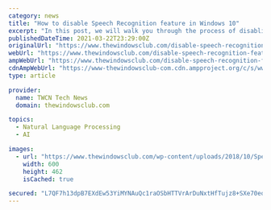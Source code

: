 ```yaml
---
category: news
title: "How to disable Speech Recognition feature in Windows 10"
excerpt: "In this post, we will walk you through the process of disabling Speech Recognition in Windows 10. Speech Recognition is a technology that is used for controlling computers using voice commands."
publishedDateTime: 2021-03-22T23:29:00Z
originalUrl: "https://www.thewindowsclub.com/disable-speech-recognition-feature-windows"
webUrl: "https://www.thewindowsclub.com/disable-speech-recognition-feature-windows"
ampWebUrl: "https://www.thewindowsclub.com/disable-speech-recognition-feature-windows?amp"
cdnAmpWebUrl: "https://www-thewindowsclub-com.cdn.ampproject.org/c/s/www.thewindowsclub.com/disable-speech-recognition-feature-windows?amp"
type: article

provider:
  name: TWCN Tech News
  domain: thewindowsclub.com

topics:
  - Natural Language Processing
  - AI

images:
  - url: "https://www.thewindowsclub.com/wp-content/uploads/2018/10/Speech-disabled.png"
    width: 600
    height: 462
    isCached: true

secured: "L7QF7h13dpB7EXdEw53YiMYNAuQc1raOSbHTTVrArDuNxtHfTujz8+SXe70eq7czcwzDr6xR2u1tFwcsTUb4mRWAd9DgVV47ssqhNdqp8IpqfevAkbYivEDAcZTWSpIyZmgmzCa4Qaq1V09LdCKZzlH8cUMmHdFCrDSwH/SIes1bi+bXpCkHvMVHu04HnVQDWqTC/l03bxyK+3/3seX3n0y5/SIme6xAjT0j1lBC/dba5gHHt/DrOFnfElFIZKkOvKoCwZM1/o93xNdGBZlQx0cXnYW/wxnJW5DPqTzwr1PjXTTxB9N6w+7DTOFnsRjUHbMLgoo0nJeqmFkv/VHJN2A1f1ZLbtchkkHDM2H+rco=;ZHSGD0Ug/KIagjqBbVT07Q=="
---
```


